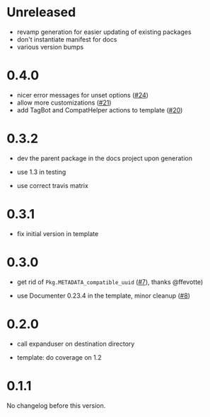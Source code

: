 # Unreleased

- revamp generation for easier updating of existing packages
- don't instantiate manifest for docs
- various version bumps

# 0.4.0

- nicer error messages for unset options ([#24](https://github.com/tpapp/PkgSkeleton.jl/pull/24))
- allow more customizations ([#21](https://github.com/tpapp/PkgSkeleton.jl/pull/21))
- add TagBot and CompatHelper actions to template ([#20](https://github.com/tpapp/PkgSkeleton.jl/pull/20))

# 0.3.2

- dev the parent package in the docs project upon generation

- use 1.3 in testing

- use correct travis matrix

# 0.3.1

- fix initial version in template

# 0.3.0

- get rid of `Pkg.METADATA_compatible_uuid` ([#7](https://github.com/tpapp/PkgSkeleton.jl/pull/7)), thanks @ffevotte)

- use Documenter 0.23.4 in the template, minor cleanup ([#8](https://github.com/tpapp/PkgSkeleton.jl/pull/8))

# 0.2.0

- call expanduser on destination directory

- template: do coverage on 1.2

# 0.1.1

No changelog before this version.
